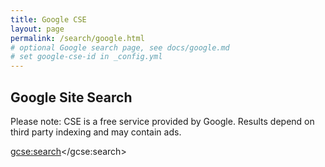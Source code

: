 ```yaml
---
title: Google CSE
layout: page
permalink: /search/google.html
# optional Google search page, see docs/google.md
# set google-cse-id in _config.yml
---
```


## Google Site Search

<div class="alert alert-primary" role="alert">
  Please note: CSE is a free service provided by Google. Results depend on third party indexing and may contain ads.
</div>

<script>
  (function() {
    var cx = '{{ site.google-cse-id }}';
    var gcse = document.createElement('script');
    gcse.type = 'text/javascript';
    gcse.async = true;
    gcse.src = 'https://cse.google.com/cse.js?cx=' + cx;
    var s = document.getElementsByTagName('script')[0];
    s.parentNode.insertBefore(gcse, s);
  })();
</script>
<gcse:search></gcse:search>
